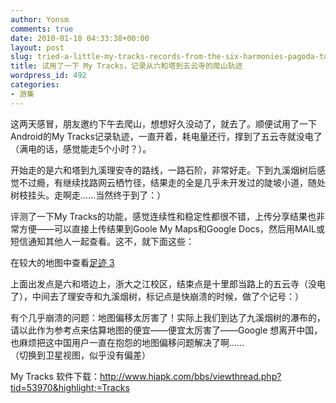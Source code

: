 ```yaml
---
author: Yonsm
comments: true
date: 2010-01-18 04:33:38+00:00
layout: post
slug: tried-a-little-my-tracks-records-from-the-six-harmonies-pagoda-to-climb-trajectory-for-wuyunsi
title: 试用了一下 My Tracks，记录从六和塔到五云寺的爬山轨迹
wordpress_id: 492
categories:
- 游集
---
```


这两天感冒，朋友邀约下午去爬山，想想好久没动了，就去了。顺便试用了一下Android的My Tracks记录轨迹，一直开着，耗电量还行，撑到了五云寺就没电了（满电的话，感觉能走5个小时？）。  
  
开始走的是六和塔到九溪理安寺的路线，一路石阶，非常好走。下到九溪烟树后感觉不过瘾，有继续找路网云栖竹径，结果走的全是几乎未开发过的陡坡小道，随处树枝挂头。走啊走……当然终于到了：）  
  
评测了一下My Tracks的功能，感觉连续性和稳定性都很不错，上传分享结果也非常方便——可以直接上传结果到Goole My Maps和Google Docs，然后用MAIL或短信通知其他人一起查看。这不，就下面这些：  
  
  
  
在较大的地图中查看[足迹 3](http://maps.google.com/maps/ms?msa=0&msid=101737900009088758277.00047d5b30c5eca6af72b&ie=UTF8&ll=30.201743,120.110178&spn=0.03709,0.04283&z=14&source=embed)  
  
上面出发点是六和塔边上，浙大之江校区，结束点是十里郎当路上的五云寺（没电了），中间去了理安寺和九溪烟树，标记点是快崩溃的时候，做了个记号：）  
  
有个几乎崩溃的问题：地图偏移太厉害了！实际上我们到达了九溪烟树的瀑布的，请以此作为参考点来估算地图的便宜——便宜太厉害了——Google 想离开中国，也麻烦把这中国用户一直在抱怨的地图偏移问题解决了啊……  
（切换到卫星视图，似乎没有偏差）  
  
My Tracks 软件下载：http://www.hiapk.com/bbs/viewthread.php?tid=53970&highlight;=Tracks  
  


